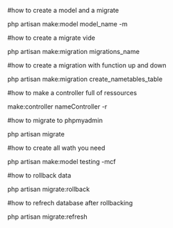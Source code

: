 #how to create a model and a migrate

php artisan make:model model_name -m



#how to create a migrate vide

php artisan make:migration migrations_name



#how to create a migration with function up and down

php artisan make:migration create_nametables_table



#how to make a controller full of ressources

make:controller nameController -r 



#how to migrate to phpmyadmin

php artisan migrate



#how to create all wath you need

php artisan make:model testing -mcf



#how to rollback data

php artisan migrate:rollback



#how to refrech database after rollbacking

php artisan migrate:refresh

